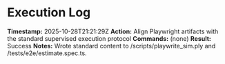 # Execution Log

**Timestamp:** 2025-10-28T21:21:29Z
**Action:** Align Playwright artifacts with the standard supervised execution protocol
**Commands:** (none)
**Result:** Success
**Notes:** Wrote standard content to /scripts/playwrite_sim.ply and /tests/e2e/estimate.spec.ts.
